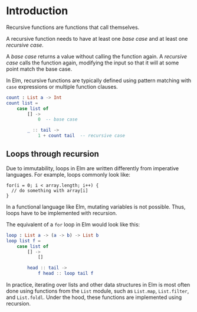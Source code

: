 # Introduction

Recursive functions are functions that call themselves.

A recursive function needs to have at least one _base case_ and at least one _recursive case_.

A _base case_ returns a value without calling the function again.
A _recursive case_ calls the function again, modifying the input so that it will at some point match the base case.

In Elm, recursive functions are typically defined using pattern matching with `case` expressions or multiple function clauses.

```elm
count : List a -> Int
count list =
    case list of
        [] ->
            0  -- base case

        _ :: tail ->
            1 + count tail  -- recursive case
```

## Loops through recursion

Due to immutability, loops in Elm are written differently from imperative languages.
For example, loops commonly look like:

```
for(i = 0; i < array.length; i++) {
  // do something with array[i]
}
```

In a functional language like Elm, mutating variables is not possible.
Thus, loops have to be implemented with recursion.

The equivalent of a `for` loop in Elm would look like this:

```elm
loop : List a -> (a -> b) -> List b
loop list f =
    case list of
        [] ->
            []

        head :: tail ->
            f head :: loop tail f
```

In practice, iterating over lists and other data structures in Elm is most often done using functions from the `List` module, such as `List.map`, `List.filter`, and `List.foldl`.
Under the hood, these functions are implemented using recursion.
